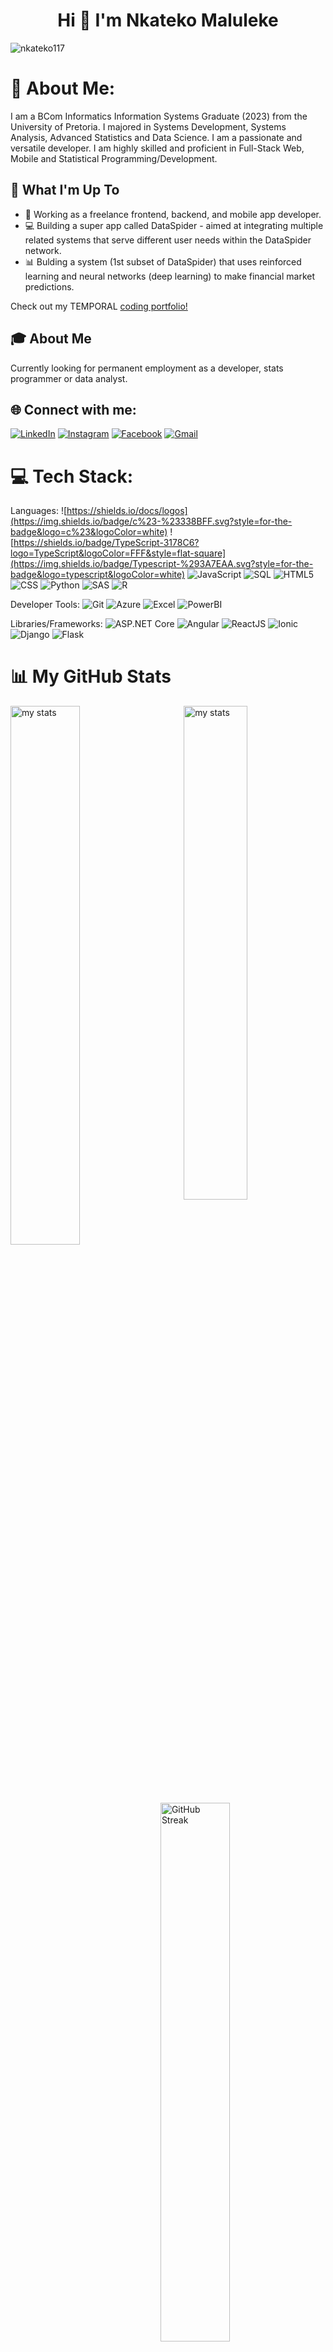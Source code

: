 <h1 align="center">Hi 👋 I'm Nkateko Maluleke</h1>

<p align="left"> <img src="https://komarev.com/ghpvc/?username=nkateko117&label=Profile%20views&color=0e75b6&style=flat" alt="nkateko117" /> </p>

# 💫 About Me:
I am a BCom Informatics Information Systems Graduate (2023) from the University of Pretoria. I majored in Systems Development, Systems Analysis, Advanced Statistics and Data Science.
I am a passionate and versatile developer. I am highly skilled and proficient in Full-Stack Web, Mobile and Statistical Programming/Development.

## 🚀 What I'm Up To

- 👷 Working as a freelance frontend, backend, and mobile app developer.
- 💻 Building a super app called DataSpider - aimed at integrating multiple related systems that serve different user needs within the DataSpider network.
- 📊 Bulding a system (1st subset of DataSpider) that uses reinforced learning and neural networks (deep learning) to make financial market predictions.

Check out my TEMPORAL [coding portfolio!](https://nkateko117.github.io/)

## 🎓 About Me

Currently looking for permanent employment as a developer, stats programmer or data analyst.

## 🌐 Connect with me:
[![LinkedIn](https://img.shields.io/badge/LinkedIn-%230077B5.svg?logo=linkedin&logoColor=white)](https://www.linkedin.com/in/nkateko117/)
[![Instagram](https://img.shields.io/badge/Instagram-%23E4405F.svg?logo=instagram&logoColor=white)](https://www.instagram.com/code.named_nfm/)
[![Facebook](https://img.shields.io/badge/Facebook-%231877F2.svg?logo=facebook&logoColor=white)](https://www.facebook.com/nkateko117/)
[![Gmail](https://img.shields.io/badge/Gmail-%23D14836.svg?logo=gmail&logoColor=white)](mailto:nkateko.maluleke03@gmail.com)


# 💻 Tech Stack:
Languages: 
![https://shields.io/docs/logos](https://img.shields.io/badge/c%23-%23338BFF.svg?style=for-the-badge&logo=c%23&logoColor=white)
![https://shields.io/badge/TypeScript-3178C6?logo=TypeScript&logoColor=FFF&style=flat-square](https://img.shields.io/badge/Typescript-%293A7EAA.svg?style=for-the-badge&logo=typescript&logoColor=white)
![JavaScript](https://img.shields.io/badge/javascript-%23323330.svg?style=for-the-badge&logo=javascript&logoColor=%23F7DF1E) 
![SQL](https://img.shields.io/badge/sql-%2307405e.svg?style=for-the-badge&logo=postgresql&logoColor=white) 
![HTML5](https://img.shields.io/badge/html5-%23E34F26.svg?style=for-the-badge&logo=html5&logoColor=white) 
![CSS](https://img.shields.io/badge/css-%231572B6.svg?style=for-the-badge&logo=css3&logoColor=white) 
![Python](https://img.shields.io/badge/python-%233776AB.svg?style=for-the-badge&logo=python&logoColor=white) 
![SAS](https://img.shields.io/badge/SAS-%2300A699?style=for-the-badge&logo=SAS&logoColor=white)
![R](https://img.shields.io/badge/R-%28276EFF.svg?style=for-the-badge&logo=R-lang&logoColor=white)

Developer Tools: 
![Git](https://img.shields.io/badge/git-%23F05033.svg?style=for-the-badge&logo=git&logoColor=white)
![Azure](https://img.shields.io/badge/Microsoft_Azure-0078D4?style=for-the-badge&logo=microsoft-azure&logoColor=white) 
![Excel](https://img.shields.io/badge/Excel-%243498DB.svg?style=for-the-badge&logo=Excel&logoColor=white)
![PowerBI](https://img.shields.io/badge/PowerBI-F2C811?style=for-the-badge&logo=powerbi&logoColor=black) 

Libraries/Frameworks: 
![ASP.NET Core](https://img.shields.io/badge/ASP.NET_Core-%235C2D91.svg?style=for-the-badge&logo=.net&logoColor=white)
![Angular](https://img.shields.io/badge/angular-%23DD0031.svg?style=for-the-badge&logo=angular&logoColor=white)
![ReactJS](https://img.shields.io/badge/react-%2320232a.svg?style=for-the-badge&logo=react&logoColor=%2361DAFB)
![Ionic](https://img.shields.io/badge/ionic-%23323330.svg?style=for-the-badge&logo=ionic&logoColor=white)
![Django](https://img.shields.io/badge/django-%23092E20.svg?style=for-the-badge&logo=django&logoColor=white)
![Flask](https://img.shields.io/badge/Flask-%23000.svg?style=for-the-badge&logo=flask&logoColor=white)


# 📊 My GitHub Stats

<!-- <img alt="my stats" align="left" width="51%" src="http://github-profile-summary-cards.vercel.app/api/cards/profile-details?username=nkateko117&theme=gotham"/> -->

<img alt="my stats" align="left" width="47%" src="https://github-readme-stats.vercel.app/api?username=nkateko117&show_icons=true&theme=gotham&hide_border=true"/>

<img alt="my stats" align="right" width="45%" src="https://github-readme-stats.vercel.app/api/top-langs/?username=nkateko117&layout=compact&langs_count=20&theme=gotham&&hide_border=true&exclude_repo=Vehicle-Reviews-Analysis"/>

<a href="https://git.io/streak-stats"><img align="left" width="47%" src="https://streak-stats.demolab.com?user=nkateko117&theme=gotham&hide_border=true&border_radius=4.4" alt="GitHub Streak" /></a>


<!--
https://github.com/anuraghazra/github-readme-stats

**nkateko117/nkateko117** is a ✨ _special_ ✨ repository because its `README.md` (this file) appears on your GitHub profile.

Here are some ideas to get you started:

- 🔭 I’m currently working on ...
- 🌱 I’m currently learning ...
- 👯 I’m looking to collaborate on ...
- 🤔 I’m looking for help with ...
- 💬 Ask me about ...
- 📫 How to reach me: ...
- 😄 Pronouns: ...
- ⚡ Fun fact: ...
-->

